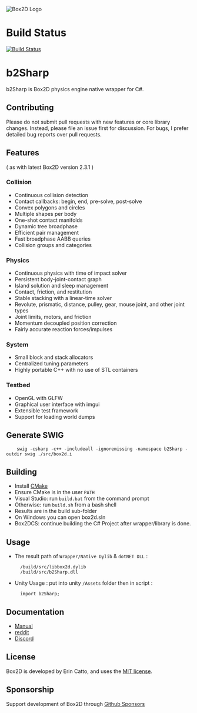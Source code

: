 ![Box2D Logo](https://box2d.org/images/logo.svg)

# Build Status
[![Build Status](https://travis-ci.org/erincatto/box2d.svg?branch=master)](https://travis-ci.org/erincatto/box2d)

# b2Sharp

b2Sharp is Box2D physics engine native wrapper for C#.

## Contributing

Please do not submit pull requests with new features or core library changes. Instead, please file an issue first for discussion. For bugs, I prefer detailed bug reports over pull requests.

## Features 
( as with latest Box2D version 2.3.1 )

### Collision
- Continuous collision detection
- Contact callbacks: begin, end, pre-solve, post-solve
- Convex polygons and circles
- Multiple shapes per body
- One-shot contact manifolds
- Dynamic tree broadphase
- Efficient pair management
- Fast broadphase AABB queries
- Collision groups and categories

### Physics
- Continuous physics with time of impact solver
- Persistent body-joint-contact graph
- Island solution and sleep management
- Contact, friction, and restitution
- Stable stacking with a linear-time solver
- Revolute, prismatic, distance, pulley, gear, mouse joint, and other joint types
- Joint limits, motors, and friction
- Momentum decoupled position correction
- Fairly accurate reaction forces/impulses

### System
- Small block and stack allocators
- Centralized tuning parameters
- Highly portable C++ with no use of STL containers

### Testbed
- OpenGL with GLFW
- Graphical user interface with imgui
- Extensible test framework
- Support for loading world dumps

## Generate SWIG

        swig -csharp -c++ -includeall -ignoremissing -namespace b2Sharp -outdir swig ./src/box2d.i

## Building
- Install [CMake](https://cmake.org/)
- Ensure CMake is in the user `PATH`
- Visual Studio: run `build.bat` from the command prompt
- Otherwise: run `build.sh` from a bash shell
- Results are in the build sub-folder
- On Windows you can open box2d.sln
- Box2DCS: continue building the C# Project after wrapper/library is done.

## Usage 
- The result path of `Wrapper/Native Dylib` & `dotNET DLL` :

        /build/src/libbox2d.dylib
        /build/src/b2Sharp.dll

- Unity Usage : put into unity `/Assets` folder then in script :

        import b2Sharp;

## Documentation
- [Manual](https://box2d.org/documentation/)
- [reddit](https://www.reddit.com/r/box2d/)
- [Discord](https://discord.gg/NKYgCBP)

## License
Box2D is developed by Erin Catto, and uses the [MIT license](https://en.wikipedia.org/wiki/MIT_License).

## Sponsorship
Support development of Box2D through [Github Sponsors](https://github.com/sponsors/erincatto)
